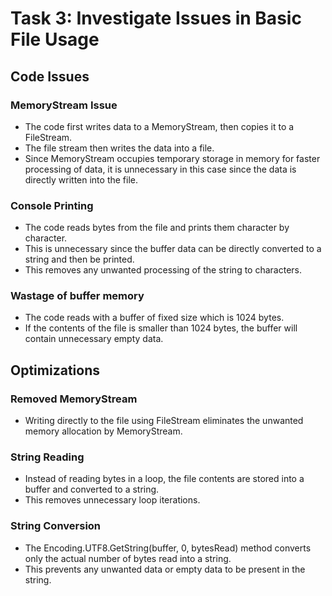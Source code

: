 ﻿# Task 3: Investigate Issues in Basic File Usage
 
## Code Issues
 
### MemoryStream Issue

- The code first writes data to a MemoryStream, then copies it to a FileStream.
- The file stream then writes the data into a file.
- Since MemoryStream occupies temporary storage in memory for faster processing of data, it is unnecessary in this case since the data is directly written into the file.
### Console Printing

- The code reads bytes from the file and prints them character by character.
- This is unnecessary since the buffer data can be directly converted to a string and then be printed.
- This removes any unwanted processing of the string to characters.
### Wastage of buffer memory

- The code reads with a buffer of fixed size which is 1024 bytes.
- If the contents of the file is smaller than 1024 bytes, the buffer will contain unnecessary empty data.

## Optimizations

### Removed MemoryStream

- Writing directly to the file using FileStream eliminates the unwanted memory allocation by MemoryStream.

### String Reading

- Instead of reading bytes in a loop, the file contents are stored into a buffer and converted to a string.
- This removes unnecessary loop iterations.

### String Conversion
 
- The Encoding.UTF8.GetString(buffer, 0, bytesRead) method converts only the actual number of bytes read into a string.
- This prevents any unwanted data or empty data to be present in the string.
